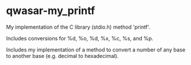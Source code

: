 # qwasar-my_printf
My implementation of the C library (stdio.h) method 'printf'.

Includes conversions for %d, %o, %d, %x, %c, %s, and %p.

Includes my implementation of a method to convert a number of any base to another base (e.g. decimal to hexadecimal).
